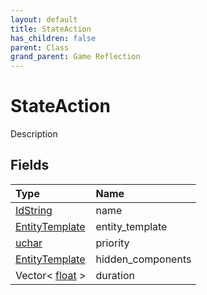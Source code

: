 ```yaml
---
layout: default
title: StateAction
has_children: false
parent: Class
grand_parent: Game Reflection
---
```

# StateAction
Description 

## Fields

| Type | Name |
|:-------------|:--------------|
| [IdString](/docs/game-reflection/components/id_string) | name |
| [EntityTemplate](/docs/game-reflection/classes/entity_template) | entity_template |
| [uchar](/docs/game-reflection/enums/uchar) | priority |
| [EntityTemplate](/docs/game-reflection/classes/entity_template) | hidden_components |
| Vector< [float](/docs/game-reflection/components/float) > | duration |

